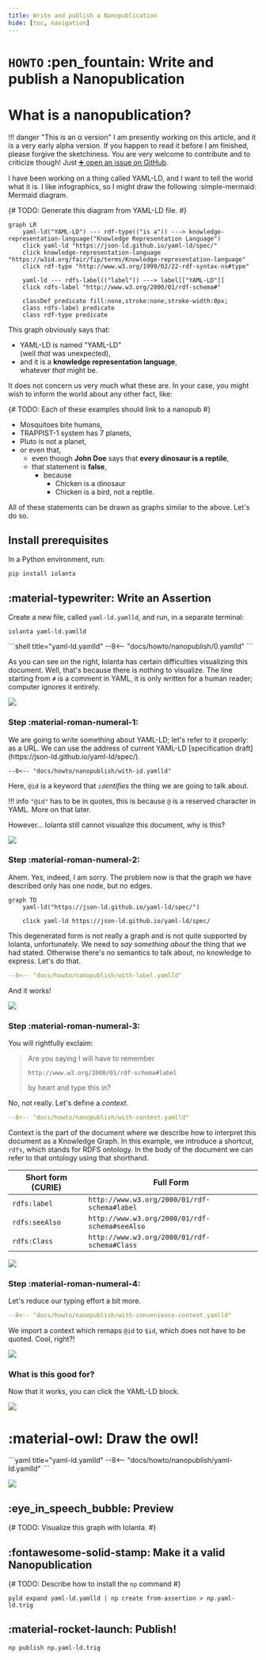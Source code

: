 ```yaml
---
title: Write and publish a Nanopublication
hide: [toc, navigation]
---
```


# `HOWTO` :pen_fountain: Write and publish a Nanopublication

# What is a nanopublication?

!!! danger "This is an α version"
    I am presently working on this article, and it is a very early alpha version. If you happen to read it before I am finished, please forgive the sketchiness. You are very welcome to contribute and to criticize though! Just [➕ open an issue on GitHub](https://github.com/iolanta-tech/iolanta/issues/).

I have been working on a thing called YAML-LD, and I want to tell the world what it is. I like infographics, so I might draw the following :simple-mermaid: Mermaid diagram.

{# TODO: Generate this diagram from YAML-LD file. #}

```mermaid
graph LR
    yaml-ld("YAML-LD") --- rdf-type(("is a")) ---> knowledge-representation-language("Knowledge Representation Language")
    click yaml-ld "https://json-ld.github.io/yaml-ld/spec/"
    click knowledge-representation-language "https://w3id.org/fair/fip/terms/Knowledge-representation-language"
    click rdf-type "http://www.w3.org/1999/02/22-rdf-syntax-ns#type"
    
    yaml-ld --- rdfs-label(("label")) ---> label[["YAML-LD"]]
    click rdfs-label "http://www.w3.org/2000/01/rdf-schema#"
    
    classDef predicate fill:none,stroke:none,stroke-width:0px;
    class rdfs-label predicate
    class rdf-type predicate
```

This graph obviously says that:

* YAML-LD is named "YAML-LD"<br/>(well *that* was unexpected),
* and it is a **knowledge representation language**,<br/>whatever *that* might be.
 
It does not concern us very much what these are. In your case, you might wish to inform the world about any other fact, like:

{# TODO: Each of these examples should link to a nanopub #}

* Mosquitoes bite humans,
* TRAPPIST-1 system has 7 planets,
* Pluto is not a planet,
* or even that,
    * even though **John Doe** says that **every dinosaur is a reptile**,
    * that statement is **false**,
        * because
            * Chicken is a dinosaur
            * Chicken is a bird, not a reptile.

All of these statements can be drawn as graphs similar to the above. Let's do so.

## Install prerequisites

In a Python environment, run:

```shell
pip install iolanta
```

## :material-typewriter: Write an Assertion

Create a new file, called `yaml-ld.yamlld`, and run, in a separate terminal:

```shell
iolanta yaml-ld.yamlld
```

<div class="grid" markdown>
<div markdown>
```shell title="yaml-ld.yamlld"
--8<-- "docs/howto/nanopublish/0.yamlld"
```

As you can see on the right, Iolanta has certain difficulties visualizing this document. Well, that's because there is nothing to visualize. The line starting from `#` is a comment in YAML, it is only written for a human reader; computer ignores it entirely.
</div>

![](/screenshots/docs.howto.nanopublish.0.yamlld.svg)
</div>

### Step :material-roman-numeral-1:

<div class="grid" markdown>
<div markdown>
We are going to write something about YAML-LD; let's refer to it properly: as a URL. We can use the address of current YAML-LD [specification draft](https://json-ld.github.io/yaml-ld/spec/).

```shell title="yaml-ld.yamlld"
--8<-- "docs/howto/nanopublish/with-id.yamlld"
```

Here, `@id` is a keyword that *`id`entifies* the thing we are going to talk about.

!!! info
    `"@id"` has to be in quotes, this is because `@` is a reserved character in YAML. More on that later.

However... Iolanta still cannot visualize this document, why is this?
</div>

![](/screenshots/docs.howto.nanopublish.with-id.yamlld.svg)
</div>

### Step :material-roman-numeral-2:

<div class="grid" markdown>
<div markdown>
Ahem. Yes, indeed, I am sorry. The problem now is that the graph we have described only has one node, but no edges.

```mermaid
graph TD
    yaml-ld("https://json-ld.github.io/yaml-ld/spec/")
    
    click yaml-ld https://json-ld.github.io/yaml-ld/spec/
```

This degenerated form is not really a graph and is not quite supported by Iolanta, unfortunately. We need to *say something about* the thing that we had stated. Otherwise there's no semantics to talk about, no knowledge to express. Let's do that.

```yaml title="yaml-ld.yamlld" hl_lines="3 6"
--8<-- "docs/howto/nanopublish/with-label.yamlld"
```

And it works!
</div>

![](/screenshots/docs.howto.nanopublish.with-label.yamlld.svg)
</div>


### Step :material-roman-numeral-3:

<div class="grid" markdown>
<div markdown>
You will rightfully exclaim:

> Are you saying I will have to remember
> ```
> http://www.w3.org/2000/01/rdf-schema#label
> ```
> by heart and type this in?

No, not really. Let's define a *context*.

```yaml title="yaml-ld.yamlld" hl_lines="2 5"
--8<-- "docs/howto/nanopublish/with-context.yamlld"
```

Context is the part of the document where we describe how to interpret this document as a Knowledge Graph. In this example, we introduce a shortcut, `rdfs`, which stands for RDFS ontology. In the body of the document we can refer to that ontology using that shorthand.

| Short form (CURIE) | Full Form                                      |
|--------------------|------------------------------------------------|
| `rdfs:label`       | `http://www.w3.org/2000/01/rdf-schema#label`   |
| `rdfs:seeAlso`     | `http://www.w3.org/2000/01/rdf-schema#seeAlso` |
| `rdfs:Class`       | `http://www.w3.org/2000/01/rdf-schema#Class`   |

</div>

![](/screenshots/docs.howto.nanopublish.with-context.yamlld.svg)
</div>

### Step :material-roman-numeral-4:

<div class="grid" markdown>
<div markdown>
Let's reduce our typing effort a bit more.

```yaml title="yaml-ld.yamlld" hl_lines="2 5"
--8<-- "docs/howto/nanopublish/with-convenience-context.yamlld"
```
We import a context which remaps `@id` to `$id`, which does not have to be quoted. Cool, right?!
</div>

![](/screenshots/docs.howto.nanopublish.with-convenience-context.yamlld.svg)
</div>



### What is this good for?

<div class="grid" markdown>
<div markdown>
Now that it works, you can click the YAML-LD block.
</div>

![](/screenshots/json-ld.github.io.yaml-ld.spec.svg)
</div>



# :material-owl: Draw the owl!

<div class="grid" markdown>
```yaml title="yaml-ld.yamlld"
--8<-- "docs/howto/nanopublish/yaml-ld.yamlld"
```

![](/screenshots/docs.howto.nanopublish.yaml-ld.yamlld.svg)
</div>


## :eye_in_speech_bubble: Preview

{# TODO: Visualize this graph with Iolanta. #}

## :fontawesome-solid-stamp: Make it a valid Nanopublication

{# TODO: Describe how to install the `np` command #}

```shell
pyld expand yaml-ld.yamlld | np create from-assertion > np.yaml-ld.trig
```

## :material-rocket-launch: Publish!

```shell
np publish np.yaml-ld.trig
```
